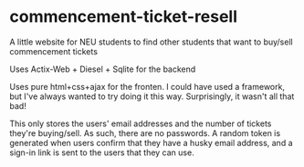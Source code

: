# commencement-ticket-resell
A little website for NEU students to find other students that want to buy/sell commencement tickets

Uses Actix-Web + Diesel + Sqlite for the backend

Uses pure html+css+ajax for the fronten. I could have used a framework, but I've always wanted to try doing it this way. Surprisingly, it wasn't all that bad!

This only stores the users' email addresses and the number of tickets they're buying/sell. As such,
there are no passwords. A random token is generated when users confirm that they have a husky email address,
and a sign-in link is sent to the users that they can use.

